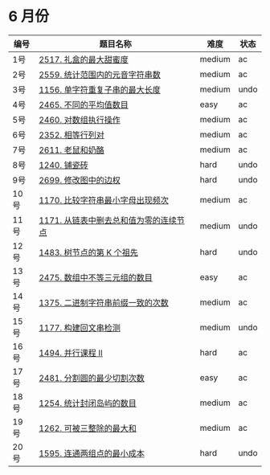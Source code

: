 # 6 月份

**编号**|**题目名称**|**难度**|**状态**
--------|------------|--------|--------
1号|[2517. 礼盒的最大甜蜜度](./第1题%202517.%20礼盒的最大甜蜜度)|medium|ac
2号|[2559. 统计范围内的元音字符串数](./第2题%202559.%20统计范围内的元音字符串数)|medium|ac
3号|[1156. 单字符重复子串的最大长度](./第3题%201156.%20单字符重复子串的最大长度)|medium|undo
4号|[2465. 不同的平均值数目](./第4题%202465.%20不同的平均值数目)|easy|ac
5号|[2460. 对数组执行操作](./第5题%202460.%20对数组执行操作)|medium|ac
6号|[2352. 相等行列对](./第6题%202352.%20相等行列对)|medium|ac
7号|[2611. 老鼠和奶酪](./第7题%202611.%20老鼠和奶酪)|medium|ac
8号|[1240. 铺瓷砖](./第8题%201240.%20铺瓷砖)|hard|undo
9号|[2699. 修改图中的边权](./第9题%202699.%20修改图中的边权)|hard|undo
10号|[1170. 比较字符串最小字母出现频次](./第10题%201170.%20比较字符串最小字母出现频次)|medium|ac
11号|[1171. 从链表中删去总和值为零的连续节点](./第11题%201171.%20从链表中删去总和值为零的连续节点)|medium|undo
12号|[1483. 树节点的第 K 个祖先](./第12题%201483.%20树节点的第%20K%20个祖先)|hard|undo
13号|[2475. 数组中不等三元组的数目](./第13题%202475.%20数组中不等三元组的数目)|easy|ac
14号|[1375. 二进制字符串前缀一致的次数](./第14题%201375.%20二进制字符串前缀一致的次数)|medium|ac
15号|[1177. 构建回文串检测](./第15题%201177.%20构建回文串检测)|medium|undo
16号|[1494. 并行课程 II](./第16题%201494.%20并行课程%20II)|hard|ac
17号|[2481. 分割圆的最少切割次数](./第17题%202481.%20分割圆的最少切割次数)|easy|ac
18号|[1254. 统计封闭岛屿的数目](./第18题%201254.%20统计封闭岛屿的数目)|medium|ac
19号|[1262. 可被三整除的最大和](./第19题%201262.%20可被三整除的最大和)|medium|ac
20号|[1595. 连通两组点的最小成本](./第20题%201595.%20连通两组点的最小成本)|hard|undo
